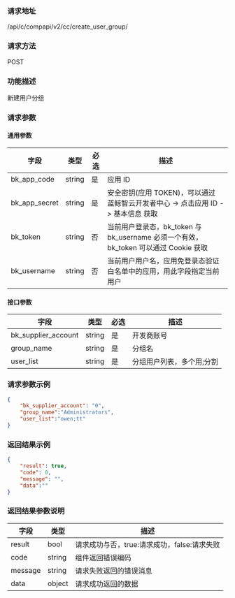 ### 请求地址

/api/c/compapi/v2/cc/create_user_group/

### 请求方法

POST

### 功能描述

新建用户分组

### 请求参数

#### 通用参数

| 字段 | 类型 | 必选 | 描述 |
|-----------|------------|--------|------------|
| bk_app_code | string | 是 | 应用 ID |
| bk_app_secret| string | 是 | 安全密钥(应用 TOKEN)，可以通过 蓝鲸智云开发者中心 -&gt; 点击应用 ID -&gt; 基本信息 获取 |
| bk_token | string | 否 | 当前用户登录态，bk_token 与 bk_username 必须一个有效，bk_token 可以通过 Cookie 获取 |
| bk_username | string | 否 | 当前用户用户名，应用免登录态验证白名单中的应用，用此字段指定当前用户 |

#### 接口参数

| 字段 | 类型 | 必选 | 描述 |
|----------------------|------------|--------|---------------------------|
| bk_supplier_account | string | 是 | 开发商账号 |
| group_name | string | 是 | 分组名 |
| user_list | string | 是 | 分组用户列表，多个用;分割 |


### 请求参数示例

```json
{
    "bk_supplier_account": "0",
    "group_name":"Administrators",
    "user_list":"owen;tt"
}
```


### 返回结果示例

```json
{
    "result": true,
    "code": 0,
    "message": "",
    "data":""
}
```

### 返回结果参数说明

| 字段 | 类型 | 描述 |
|-----------|-----------|-----------|
| result | bool | 请求成功与否，true:请求成功，false:请求失败 |
| code | string | 组件返回错误编码 |
| message | string | 请求失败返回的错误消息 |
| data | object | 请求成功返回的数据 |

